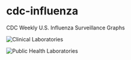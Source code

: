 # cdc-influenza
CDC Weekly U.S. Influenza Surveillance Graphs

![Clinical Laboratories](https://www.cdc.gov/flu/weekly/WeeklyArchives2022-2023/images/WHONPHL11_small.gif?raw=true)

![Public Health Laboratories](https://www.cdc.gov/flu/weekly/weeklyarchives2022-2023/images/WHOPHL11_small.gif?raw=true)
        
